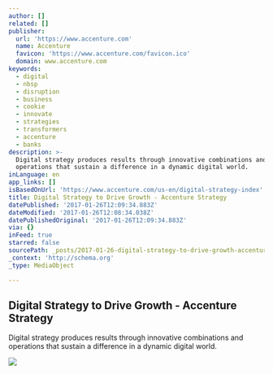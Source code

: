 ```yaml
---
author: []
related: []
publisher:
  url: 'https://www.accenture.com'
  name: Accenture
  favicon: 'https://www.accenture.com/favicon.ico'
  domain: www.accenture.com
keywords:
  - digital
  - nbsp
  - disruption
  - business
  - cookie
  - innovate
  - strategies
  - transformers
  - accenture
  - banks
description: >-
  Digital strategy produces results through innovative combinations and
  operations that sustain a difference in a dynamic digital world.
inLanguage: en
app_links: []
isBasedOnUrl: 'https://www.accenture.com/us-en/digital-strategy-index'
title: Digital Strategy to Drive Growth - Accenture Strategy
datePublished: '2017-01-26T12:09:34.883Z'
dateModified: '2017-01-26T12:08:34.038Z'
datePublishedOriginal: '2017-01-26T12:09:34.883Z'
via: {}
inFeed: true
starred: false
sourcePath: _posts/2017-01-26-digital-strategy-to-drive-growth-accenture-strategy.md
_context: 'http://schema.org'
_type: MediaObject

---
```

<article style=""><h1>Digital Strategy to Drive Growth - Accenture Strategy</h1><p>Digital strategy produces results through innovative combinations and operations that sustain a difference in a dynamic digital world.</p><img src="https://www.accenture.com//www.accenture.com/t20150615T094544__w__/us-en/_acnmedia/Accenture/Conversion-Assets/MainPages/Images/Global_17/Accenture-Digital-Strategy-marquee.jpg" /></article>